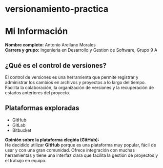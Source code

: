 # versionamiento-practica
# Mi Información

**Nombre completo:** Antonio Arellano Morales  
**Carrera y grupo:** Ingeniería en Desarrollo y Gestion de Software, Grupo 9 A

## ¿Qué es el control de versiones?

El control de versiones es una herramienta que permite registrar y administrar los cambios en archivos y proyectos a lo largo del tiempo. Facilita la colaboración, la organización de versiones y la recuperación de estados anteriores del proyecto.

## Plataformas exploradas

- GitHub
- GitLab
- Bitbucket

**Opinión sobre la plataforma elegida (GitHub):**  
He decidido utilizar **GitHub** porque es una plataforma muy popular, fácil de usar y con una gran comunidad. Ofrece integración con muchas herramientas y tiene una interfaz clara que facilita la gestión de proyectos y el trabajo en equipo.
